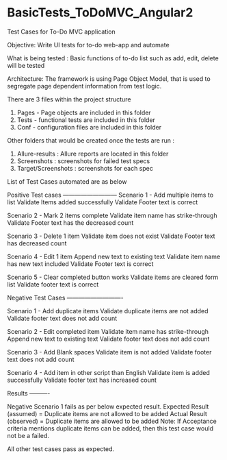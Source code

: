 # BasicTests_ToDoMVC_Angular2

Test Cases for To-Do MVC application

Objective:
Write UI tests for to-do web-app and automate 

What is being tested :
Basic functions of to-do list such as add, edit, delete will be tested  

Architecture:
The framework is using Page Object Model, that is used to segregate page dependent information from test logic. 

There are 3 files within the project structure

1. Pages - Page objects are included in this folder
2. Tests - functional tests are included in this folder
3. Conf - configuration files are included in this folder

Other folders that would be created once the tests are run :
1. Allure-results : Allure reports are located in this folder
2. Screenshots : screenshots for failed test specs
3. Target/Screenshots : screenshots for each spec 

List of Test Cases automated are as below

Positive Test cases
—————————
Scenario 1 - Add multiple items to list
	Validate Items added successfully
	Validate Footer text is correct

Scenario 2 - Mark 2 items complete
	Validate item name has strike-through
	Validate Footer text has the decreased count

Scenario 3 - Delete 1 item
	Validate item does not exist
	Validate Footer text has decreased count

Scenario 4 - Edit 1 item
	Append new text to existing text
	Validate item name has new text included
	Validate Footer text is correct

Scenario 5 - Clear completed button works
	Validate items are cleared form list
	Validate footer text is correct

Negative Test Cases
—————————-

Scenario 1 - Add duplicate items
	Validate duplicate items are not added
	Validate footer text does not add count

Scenario 2 - Edit completed item
	Validate item name has strike-through
	Append new text to existing text
	Validate footer text does not add count

Scenario 3 - Add Blank spaces
	Validate item is not added
	Validate footer text does not add count

Scenario 4 - Add item in other script than English
	Validate item is added successfully
	Validate footer text has increased count

Results
———-

Negative Scenario 1 fails as per below expected result. 
Expected Result (assumed) = Duplicate items are not allowed to be added
Actual Result (observed) = Duplicate items are allowed to be added
Note: If Acceptance criteria mentions duplicate items can be added, then this test case would not be a failed.

All other test cases pass as expected.

